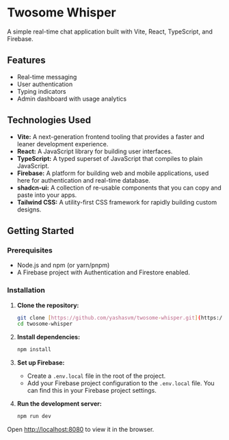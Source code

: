 # Twosome Whisper

A simple real-time chat application built with Vite, React, TypeScript, and Firebase.

## Features

* Real-time messaging
* User authentication
* Typing indicators
* Admin dashboard with usage analytics

## Technologies Used

* **Vite:** A next-generation frontend tooling that provides a faster and leaner development experience.
* **React:** A JavaScript library for building user interfaces.
* **TypeScript:** A typed superset of JavaScript that compiles to plain JavaScript.
* **Firebase:** A platform for building web and mobile applications, used here for authentication and real-time database.
* **shadcn-ui:** A collection of re-usable components that you can copy and paste into your apps.
* **Tailwind CSS:** A utility-first CSS framework for rapidly building custom designs.

## Getting Started

### Prerequisites

* Node.js and npm (or yarn/pnpm)
* A Firebase project with Authentication and Firestore enabled.

### Installation

1.  **Clone the repository:**

    ```bash
    git clone [https://github.com/yashasvm/twosome-whisper.git](https://github.com/yashasvm/twosome-whisper.git)
    cd twosome-whisper
    ```

2.  **Install dependencies:**

    ```bash
    npm install
    ```

3.  **Set up Firebase:**
    * Create a `.env.local` file in the root of the project.
    * Add your Firebase project configuration to the `.env.local` file. You can find this in your Firebase project settings.

4.  **Run the development server:**

    ```bash
    npm run dev
    ```

Open [http://localhost:8080](http://localhost:8080) to view it in the browser.